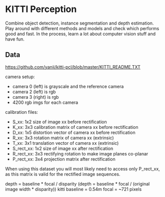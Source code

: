 # KITTI Perception 

Combine object detection, instance segmentation and depth estimation. 
Play around with different methods and models and check which performs good and fast. 
In the process, learn a lot about computer vision stuff and have fun.

## Data

https://github.com/yanii/kitti-pcl/blob/master/KITTI_README.TXT

camera setup:
* camera 0 (left) is grayscale and the reference camera
* camera 2 (left) is rgb
* camera 3 (right) is rgb
* 4200 rgb imgs for each camera

calibration files:
* S_xx: 1x2 size of image xx before rectification
* K_xx: 3x3 calibration matrix of camera xx before rectification
* D_xx: 1x5 distortion vector of camera xx before rectification
* R_xx: 3x3 rotation matrix of camera xx (extrinsic)
* T_xx: 3x1 translation vector of camera xx (extrinsic)
* S_rect_xx: 1x2 size of image xx after rectification
* R_rect_xx: 3x3 rectifying rotation to make image planes co-planar
* P_rect_xx: 3x4 projection matrix after rectification

When using this dataset you will most likely need to access only P_rect_xx, as this matrix is valid for the rectified image sequences.


depth = baseline * focal / disparity
(depth = baseline * focal / (original image width * disparity))
kitti baseline = 0.54m
focal = ~721 pixels
